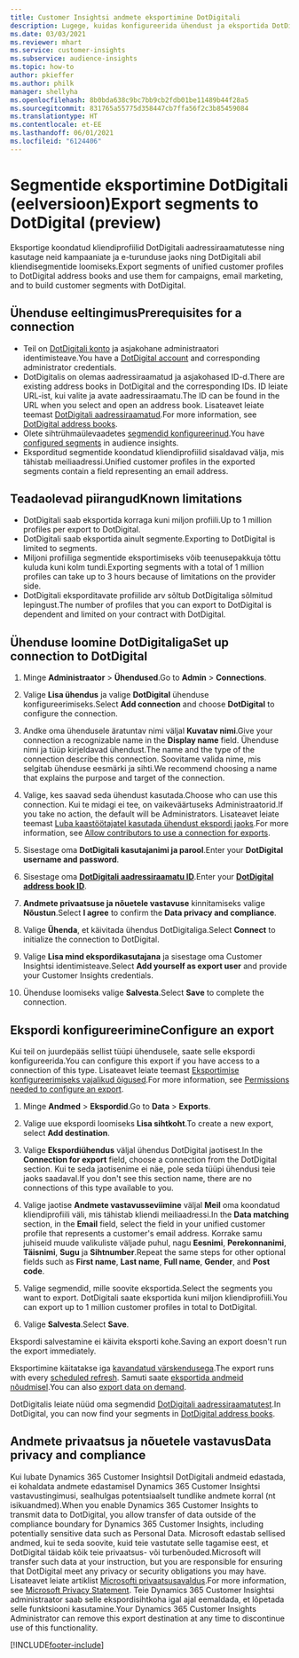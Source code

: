```yaml
---
title: Customer Insightsi andmete eksportimine DotDigitali
description: Lugege, kuidas konfigureerida ühendust ja eksportida DotDigitali.
ms.date: 03/03/2021
ms.reviewer: mhart
ms.service: customer-insights
ms.subservice: audience-insights
ms.topic: how-to
author: pkieffer
ms.author: philk
manager: shellyha
ms.openlocfilehash: 8b0bda638c9bc7bb9cb2fdb01be11489b44f28a5
ms.sourcegitcommit: 831765a55775d358447cb7ffa56f2c3b85459084
ms.translationtype: HT
ms.contentlocale: et-EE
ms.lasthandoff: 06/01/2021
ms.locfileid: "6124406"
---
```

# <a name="export-segments-to-dotdigital-preview"></a><span data-ttu-id="a86b6-103">Segmentide eksportimine DotDigitali (eelversioon)</span><span class="sxs-lookup"><span data-stu-id="a86b6-103">Export segments to DotDigital (preview)</span></span>

<span data-ttu-id="a86b6-104">Eksportige koondatud kliendiprofiilid DotDigitali aadressiraamatutesse ning kasutage neid kampaaniate ja e-turunduse jaoks ning DotDigitali abil kliendisegmentide loomiseks.</span><span class="sxs-lookup"><span data-stu-id="a86b6-104">Export segments of unified customer profiles to DotDigital address books and use them for campaigns, email marketing, and to build customer segments with DotDigital.</span></span> 

## <a name="prerequisites-for-a-connection"></a><span data-ttu-id="a86b6-105">Ühenduse eeltingimus</span><span class="sxs-lookup"><span data-stu-id="a86b6-105">Prerequisites for a connection</span></span>

-   <span data-ttu-id="a86b6-106">Teil on [DotDigitali konto](https://dotdigital.com/) ja asjakohane administraatori identimisteave.</span><span class="sxs-lookup"><span data-stu-id="a86b6-106">You have a [DotDigital account](https://dotdigital.com/) and corresponding administrator credentials.</span></span>
-   <span data-ttu-id="a86b6-107">DotDigitalis on olemas aadressiraamatud ja asjakohased ID-d.</span><span class="sxs-lookup"><span data-stu-id="a86b6-107">There are existing address books in DotDigital and the corresponding IDs.</span></span> <span data-ttu-id="a86b6-108">ID leiate URL-ist, kui valite ja avate aadressiraamatu.</span><span class="sxs-lookup"><span data-stu-id="a86b6-108">The ID can be found in the URL when you select and open an address book.</span></span> <span data-ttu-id="a86b6-109">Lisateavet leiate teemast [DotDigitali aadressiraamatud](https://support.dotdigital.com/hc/articles/212211968-Creating-an-address-book).</span><span class="sxs-lookup"><span data-stu-id="a86b6-109">For more information, see [DotDigital address books](https://support.dotdigital.com/hc/articles/212211968-Creating-an-address-book).</span></span>
-   <span data-ttu-id="a86b6-110">Olete sihtrühmaülevaadetes [segmendid konfigureerinud](segments.md).</span><span class="sxs-lookup"><span data-stu-id="a86b6-110">You have [configured segments](segments.md) in audience insights.</span></span>
-   <span data-ttu-id="a86b6-111">Eksporditud segmentide koondatud kliendiprofiilid sisaldavad välja, mis tähistab meiliaadressi.</span><span class="sxs-lookup"><span data-stu-id="a86b6-111">Unified customer profiles in the exported segments contain a field representing an email address.</span></span>

## <a name="known-limitations"></a><span data-ttu-id="a86b6-112">Teadaolevad piirangud</span><span class="sxs-lookup"><span data-stu-id="a86b6-112">Known limitations</span></span>

- <span data-ttu-id="a86b6-113">DotDigitali saab eksportida korraga kuni miljon profiili.</span><span class="sxs-lookup"><span data-stu-id="a86b6-113">Up to 1 million profiles per export to DotDigital.</span></span>
- <span data-ttu-id="a86b6-114">DotDigitali saab eksportida ainult segmente.</span><span class="sxs-lookup"><span data-stu-id="a86b6-114">Exporting to DotDigital is limited to segments.</span></span>
- <span data-ttu-id="a86b6-115">Miljoni profiiliga segmentide eksportimiseks võib teenusepakkuja tõttu kuluda kuni kolm tundi.</span><span class="sxs-lookup"><span data-stu-id="a86b6-115">Exporting segments with a total of 1 million profiles can take up to 3 hours because of limitations on the provider side.</span></span> 
- <span data-ttu-id="a86b6-116">DotDigitali eksporditavate profiilide arv sõltub DotDigitaliga sõlmitud lepingust.</span><span class="sxs-lookup"><span data-stu-id="a86b6-116">The number of profiles that you can export to DotDigital is dependent and limited on your contract with DotDigital.</span></span>

## <a name="set-up-connection-to-dotdigital"></a><span data-ttu-id="a86b6-117">Ühenduse loomine DotDigitaliga</span><span class="sxs-lookup"><span data-stu-id="a86b6-117">Set up connection to DotDigital</span></span>

1. <span data-ttu-id="a86b6-118">Minge **Administraator** > **Ühendused**.</span><span class="sxs-lookup"><span data-stu-id="a86b6-118">Go to **Admin** > **Connections**.</span></span>

1. <span data-ttu-id="a86b6-119">Valige **Lisa ühendus** ja valige **DotDigital** ühenduse konfigureerimiseks.</span><span class="sxs-lookup"><span data-stu-id="a86b6-119">Select **Add connection** and choose **DotDigital** to configure the connection.</span></span>

1. <span data-ttu-id="a86b6-120">Andke oma ühendusele äratuntav nimi väljal **Kuvatav nimi**.</span><span class="sxs-lookup"><span data-stu-id="a86b6-120">Give your connection a recognizable name in the **Display name** field.</span></span> <span data-ttu-id="a86b6-121">Ühenduse nimi ja tüüp kirjeldavad ühendust.</span><span class="sxs-lookup"><span data-stu-id="a86b6-121">The name and the type of the connection describe this connection.</span></span> <span data-ttu-id="a86b6-122">Soovitame valida nime, mis selgitab ühenduse eesmärki ja sihti.</span><span class="sxs-lookup"><span data-stu-id="a86b6-122">We recommend choosing a name that explains the purpose and target of the connection.</span></span>

1. <span data-ttu-id="a86b6-123">Valige, kes saavad seda ühendust kasutada.</span><span class="sxs-lookup"><span data-stu-id="a86b6-123">Choose who can use this connection.</span></span> <span data-ttu-id="a86b6-124">Kui te midagi ei tee, on vaikeväärtuseks Administraatorid.</span><span class="sxs-lookup"><span data-stu-id="a86b6-124">If you take no action, the default will be Administrators.</span></span> <span data-ttu-id="a86b6-125">Lisateavet leiate teemast [Luba kaastöötajatel kasutada ühendust ekspordi jaoks](connections.md#allow-contributors-to-use-a-connection-for-exports).</span><span class="sxs-lookup"><span data-stu-id="a86b6-125">For more information, see [Allow contributors to use a connection for exports](connections.md#allow-contributors-to-use-a-connection-for-exports).</span></span>

1. <span data-ttu-id="a86b6-126">Sisestage oma **DotDigitali kasutajanimi ja parool**.</span><span class="sxs-lookup"><span data-stu-id="a86b6-126">Enter your **DotDigital username and password**.</span></span>

1. <span data-ttu-id="a86b6-127">Sisestage oma **[DotDigitali aadressiraamatu ID](https://support.dotdigital.com/hc/articles/212211968-Creating-an-address-book)**.</span><span class="sxs-lookup"><span data-stu-id="a86b6-127">Enter your **[DotDigital address book ID](https://support.dotdigital.com/hc/articles/212211968-Creating-an-address-book)**.</span></span>

1. <span data-ttu-id="a86b6-128">**Andmete privaatsuse ja nõuetele vastavuse** kinnitamiseks valige **Nõustun**.</span><span class="sxs-lookup"><span data-stu-id="a86b6-128">Select **I agree** to confirm the **Data privacy and compliance**.</span></span>

1. <span data-ttu-id="a86b6-129">Valige **Ühenda**, et käivitada ühendus DotDigitaliga.</span><span class="sxs-lookup"><span data-stu-id="a86b6-129">Select **Connect** to initialize the connection to DotDigital.</span></span>

1. <span data-ttu-id="a86b6-130">Valige **Lisa mind ekspordikasutajana** ja sisestage oma Customer Insightsi identimisteave.</span><span class="sxs-lookup"><span data-stu-id="a86b6-130">Select **Add yourself as export user** and provide your Customer Insights credentials.</span></span>

1. <span data-ttu-id="a86b6-131">Ühenduse loomiseks valige **Salvesta**.</span><span class="sxs-lookup"><span data-stu-id="a86b6-131">Select **Save** to complete the connection.</span></span> 

## <a name="configure-an-export"></a><span data-ttu-id="a86b6-132">Ekspordi konfigureerimine</span><span class="sxs-lookup"><span data-stu-id="a86b6-132">Configure an export</span></span>

<span data-ttu-id="a86b6-133">Kui teil on juurdepääs sellist tüüpi ühendusele, saate selle ekspordi konfigureerida.</span><span class="sxs-lookup"><span data-stu-id="a86b6-133">You can configure this export if you have access to a connection of this type.</span></span> <span data-ttu-id="a86b6-134">Lisateavet leiate teemast [Eksportimise konfigureerimiseks vajalikud õigused](export-destinations.md#set-up-a-new-export).</span><span class="sxs-lookup"><span data-stu-id="a86b6-134">For more information, see [Permissions needed to configure an export](export-destinations.md#set-up-a-new-export).</span></span>

1. <span data-ttu-id="a86b6-135">Minge **Andmed** > **Ekspordid**.</span><span class="sxs-lookup"><span data-stu-id="a86b6-135">Go to **Data** > **Exports**.</span></span>

1. <span data-ttu-id="a86b6-136">Valige uue ekspordi loomiseks **Lisa sihtkoht**.</span><span class="sxs-lookup"><span data-stu-id="a86b6-136">To create a new export, select **Add destination**.</span></span>

1. <span data-ttu-id="a86b6-137">Valige **Ekspordiühendus** väljal ühendus DotDigital jaotisest.</span><span class="sxs-lookup"><span data-stu-id="a86b6-137">In the **Connection for export** field, choose a connection from the DotDigital section.</span></span> <span data-ttu-id="a86b6-138">Kui te seda jaotisenime ei näe, pole seda tüüpi ühendusi teie jaoks saadaval.</span><span class="sxs-lookup"><span data-stu-id="a86b6-138">If you don't see this section name, there are no connections of this type available to you.</span></span>


1. <span data-ttu-id="a86b6-139">Valige jaotise **Andmete vastavusseviimine** väljal **Meil** oma koondatud kliendiprofiili väli, mis tähistab kliendi meiliaadressi.</span><span class="sxs-lookup"><span data-stu-id="a86b6-139">In the **Data matching** section, in the **Email** field, select the field in your unified customer profile that represents a customer's email address.</span></span> <span data-ttu-id="a86b6-140">Korrake samu juhiseid muude valikuliste väljade puhul, nagu **Eesnimi**, **Perekonnanimi**, **Täisnimi**, **Sugu** ja **Sihtnumber**.</span><span class="sxs-lookup"><span data-stu-id="a86b6-140">Repeat the same steps for other optional fields such as **First name**, **Last name**, **Full name**, **Gender**, and **Post code**.</span></span>

1. <span data-ttu-id="a86b6-141">Valige segmendid, mille soovite eksportida.</span><span class="sxs-lookup"><span data-stu-id="a86b6-141">Select the segments you want to export.</span></span> <span data-ttu-id="a86b6-142">DotDigitali saate eksportida kuni miljon kliendiprofiili.</span><span class="sxs-lookup"><span data-stu-id="a86b6-142">You can export up to 1 million customer profiles in total to DotDigital.</span></span>

1. <span data-ttu-id="a86b6-143">Valige **Salvesta**.</span><span class="sxs-lookup"><span data-stu-id="a86b6-143">Select **Save**.</span></span>

<span data-ttu-id="a86b6-144">Ekspordi salvestamine ei käivita eksporti kohe.</span><span class="sxs-lookup"><span data-stu-id="a86b6-144">Saving an export doesn't run the export immediately.</span></span>

<span data-ttu-id="a86b6-145">Eksportimine käitatakse iga [kavandatud värskendusega](system.md#schedule-tab).</span><span class="sxs-lookup"><span data-stu-id="a86b6-145">The export runs with every [scheduled refresh](system.md#schedule-tab).</span></span> <span data-ttu-id="a86b6-146">Samuti saate [eksportida andmeid nõudmisel](export-destinations.md#run-exports-on-demand).</span><span class="sxs-lookup"><span data-stu-id="a86b6-146">You can also [export data on demand](export-destinations.md#run-exports-on-demand).</span></span> 
 
<span data-ttu-id="a86b6-147">DotDigitalis leiate nüüd oma segmendid [DotDigitali aadressiraamatutest](https://support.dotdigital.com/hc/articles/212211968-Creating-an-address-book).</span><span class="sxs-lookup"><span data-stu-id="a86b6-147">In DotDigital, you can now find your segments in [DotDigital address books](https://support.dotdigital.com/hc/articles/212211968-Creating-an-address-book).</span></span>


## <a name="data-privacy-and-compliance"></a><span data-ttu-id="a86b6-148">Andmete privaatsus ja nõuetele vastavus</span><span class="sxs-lookup"><span data-stu-id="a86b6-148">Data privacy and compliance</span></span>

<span data-ttu-id="a86b6-149">Kui lubate Dynamics 365 Customer Insightsil DotDigitali andmeid edastada, ei kohaldata andmete edastamisel Dynamics 365 Customer Insightsi vastavustingimusi, sealhulgas potentsiaalselt tundlike andmete korral (nt isikuandmed).</span><span class="sxs-lookup"><span data-stu-id="a86b6-149">When you enable Dynamics 365 Customer Insights to transmit data to DotDigital, you allow transfer of data outside of the compliance boundary for Dynamics 365 Customer Insights, including potentially sensitive data such as Personal Data.</span></span> <span data-ttu-id="a86b6-150">Microsoft edastab sellised andmed, kui te seda soovite, kuid teie vastutate selle tagamise eest, et DotDigital täidab kõik teie privaatsus- või turbenõuded.</span><span class="sxs-lookup"><span data-stu-id="a86b6-150">Microsoft will transfer such data at your instruction, but you are responsible for ensuring that DotDigital meet any privacy or security obligations you may have.</span></span> <span data-ttu-id="a86b6-151">Lisateavet leiate artiklist [Microsofti privaatsusavaldus](https://go.microsoft.com/fwlink/?linkid=396732).</span><span class="sxs-lookup"><span data-stu-id="a86b6-151">For more information, see [Microsoft Privacy Statement](https://go.microsoft.com/fwlink/?linkid=396732).</span></span>
<span data-ttu-id="a86b6-152">Teie Dynamics 365 Customer Insightsi administraator saab selle ekspordisihtkoha igal ajal eemaldada, et lõpetada selle funktsiooni kasutamine.</span><span class="sxs-lookup"><span data-stu-id="a86b6-152">Your Dynamics 365 Customer Insights Administrator can remove this export destination at any time to discontinue use of this functionality.</span></span>


[!INCLUDE[footer-include](../includes/footer-banner.md)]
